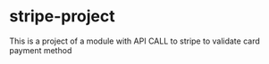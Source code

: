 # stripe-project
This is a project of a module with API CALL to stripe to validate card payment method 
